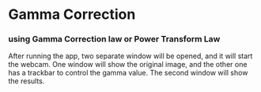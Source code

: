 # Gamma Correction
### using Gamma Correction law or Power Transform Law
After running the app, two separate window will be opened, and it will start the webcam. One window will show the original image, and the other one has a trackbar to control the gamma value. The second window will show the results.
